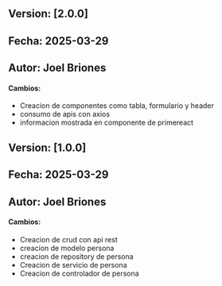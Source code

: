 ## Version: [2.0.0]
## Fecha: 2025-03-29
## Autor: Joel Briones
#### Cambios:
- Creacion de componentes como tabla, formulario y header
- consumo de apis con axios
- informacion mostrada en componente de primereact

    
## Version: [1.0.0]
## Fecha: 2025-03-29
## Autor: Joel Briones
#### Cambios:
- Creacion de crud con api rest
- creacion de modelo persona
- creacion de repository de persona
- Creacion de servicio de persona
- Creacion de controlador de persona
    